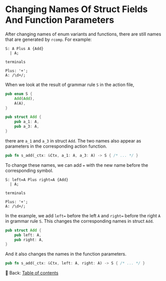 # Changing Names Of Struct Fields And Function Parameters

After changing names of enum variants and functions, there are still names that are generated by `rcomp`.
For example:

```text
S: A Plus A {Add}
  | A;

terminals

Plus: '+';
A: /\d+/;
```

When we look at the result of grammar rule `S` in the action file,

```rust
pub enum S {
    Add(Add),
    A(A),
}

pub struct Add {
    pub a_1: A,
    pub a_3: A,
}
```

there are `a_1` and `a_3` in struct `Add`.
The two names also appear as parameters in the corresponding action function.

```rust
pub fn s_add(_ctx: &Ctx, a_1: A, a_3: A) -> S { /* ... */ }
```

To change these names, we can add `=` with the new name before the corresponding symbol.

```text
S: left=A Plus right=A {Add}
  | A;

terminals

Plus: '+';
A: /\d+/;
```

In the example, we add `left=` before the left `A` and `right=` before the right `A` in grammar rule `S`.
This changes the corresponding names in struct `Add`.

```rust
pub struct Add {
    pub left: A,
    pub right: A,
}
```

And it also changes the names in the function parameters.

```rust
pub fn s_add(_ctx: &Ctx, left: A, right: A) -> S { /* ... */ }
```

<!-- :arrow_right:  Next:  -->

:blue_book: Back: [Table of contents](./../README.md)
